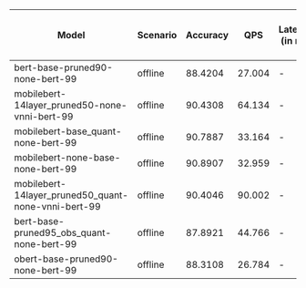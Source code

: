 | Model                                               | Scenario   |   Accuracy |    QPS | Latency (in ms)   | Power Efficiency (in samples/J)   |
|-----------------------------------------------------|------------|------------|--------|-------------------|-----------------------------------|
| bert-base-pruned90-none-bert-99                     | offline    |    88.4204 | 27.004 | -                 |                                   |
| mobilebert-14layer_pruned50-none-vnni-bert-99       | offline    |    90.4308 | 64.134 | -                 |                                   |
| mobilebert-base_quant-none-bert-99                  | offline    |    90.7887 | 33.164 | -                 |                                   |
| mobilebert-none-base-none-bert-99                   | offline    |    90.8907 | 32.959 | -                 |                                   |
| mobilebert-14layer_pruned50_quant-none-vnni-bert-99 | offline    |    90.4046 | 90.002 | -                 |                                   |
| bert-base-pruned95_obs_quant-none-bert-99           | offline    |    87.8921 | 44.766 | -                 |                                   |
| obert-base-pruned90-none-bert-99                    | offline    |    88.3108 | 26.784 | -                 |                                   |